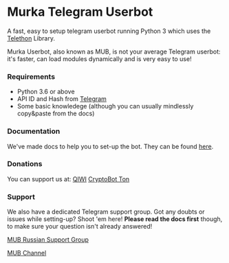 # Murka Telegram Userbot
A fast, easy to setup telegram userbot running Python 3 which uses the [Telethon](https://github.com/LonamiWebs/Telethon/) Library.

Murka Userbot, also known as MUB, is not your average Telegram userbot: it's faster, can load modules dynamically and is very easy to use!

### Requirements
- Python 3.6 or above
- API ID and Hash from [Telegram](https://my.telegram.org/apps)
- Some basic knowledege (although you can usually mindlessly copy&paste from the docs)

### Documentation
We've made docs to help you to set-up the bot.
They can be found [here](https://murka.ssniper1.ml).

### Donations
You can support us at:
[QIWI](https://qiwi.com/n/SSNIPER1)
[CryptoBot Ton](t.me/CryptoBot?start=IVxKNsPzeAZI)

### Support
We also have a dedicated Telegram support group. Got any doubts or issues while setting-up? Shoot 'em here! **Please read the docs first** though, to make sure your question isn't already answered!

[MUB Russian Support Group](https://t.me/MurkaUserBot_ua "Telegram")

[MUB Channel](https://t.me/MurkaUserBot "Telegram")
 
